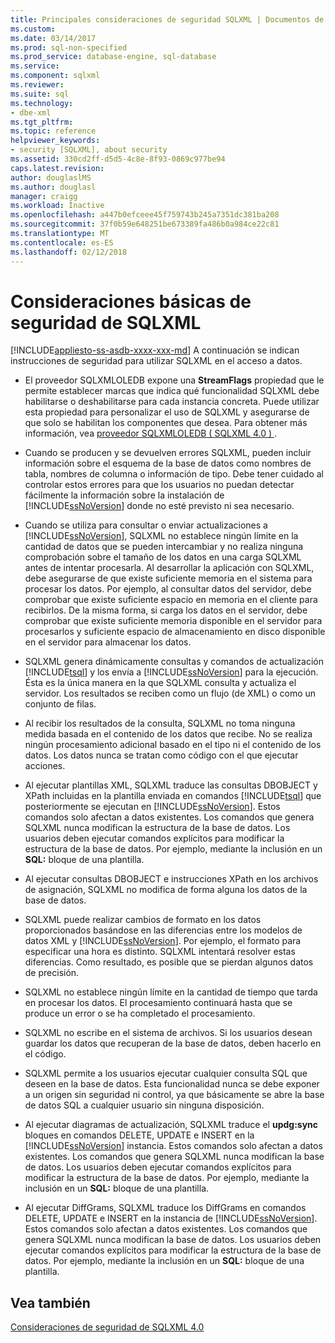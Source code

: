 ```yaml
---
title: Principales consideraciones de seguridad SQLXML | Documentos de Microsoft
ms.custom: 
ms.date: 03/14/2017
ms.prod: sql-non-specified
ms.prod_service: database-engine, sql-database
ms.service: 
ms.component: sqlxml
ms.reviewer: 
ms.suite: sql
ms.technology:
- dbe-xml
ms.tgt_pltfrm: 
ms.topic: reference
helpviewer_keywords:
- security [SQLXML], about security
ms.assetid: 330cd2ff-d5d5-4c8e-8f93-0869c977be94
caps.latest.revision: 
author: douglaslMS
ms.author: douglasl
manager: craigg
ms.workload: Inactive
ms.openlocfilehash: a447b0efceee45f759743b245a7351dc381ba208
ms.sourcegitcommit: 37f0b59e648251be673389fa486b0a984ce22c81
ms.translationtype: MT
ms.contentlocale: es-ES
ms.lasthandoff: 02/12/2018
---
```

# <a name="core-sqlxml-security-considerations"></a>Consideraciones básicas de seguridad de SQLXML
[!INCLUDE[appliesto-ss-asdb-xxxx-xxx-md](../../../includes/appliesto-ss-asdb-xxxx-xxx-md.md)]
A continuación se indican instrucciones de seguridad para utilizar SQLXML en el acceso a datos.  
  
-   El proveedor SQLXMLOLEDB expone una **StreamFlags** propiedad que le permite establecer marcas que indica qué funcionalidad SQLXML debe habilitarse o deshabilitarse para cada instancia concreta. Puede utilizar esta propiedad para personalizar el uso de SQLXML y asegurarse de que solo se habilitan los componentes que desea. Para obtener más información, vea [proveedor SQLXMLOLEDB &#40; SQLXML 4.0 &#41; ](http://msdn.microsoft.com/library/fc489682-690a-4bb0-b5ac-237d376dc110).  
  
-   Cuando se producen y se devuelven errores SQLXML, pueden incluir información sobre el esquema de la base de datos como nombres de tabla, nombres de columna o información de tipo. Debe tener cuidado al controlar estos errores para que los usuarios no puedan detectar fácilmente la información sobre la instalación de [!INCLUDE[ssNoVersion](../../../includes/ssnoversion-md.md)] donde no esté previsto ni sea necesario.  
  
-   Cuando se utiliza para consultar o enviar actualizaciones a [!INCLUDE[ssNoVersion](../../../includes/ssnoversion-md.md)], SQLXML no establece ningún límite en la cantidad de datos que se pueden intercambiar y no realiza ninguna comprobación sobre el tamaño de los datos en una carga SQLXML antes de intentar procesarla. Al desarrollar la aplicación con SQLXML, debe asegurarse de que existe suficiente memoria en el sistema para procesar los datos. Por ejemplo, al consultar datos del servidor, debe comprobar que existe suficiente espacio en memoria en el cliente para recibirlos. De la misma forma, si carga los datos en el servidor, debe comprobar que existe suficiente memoria disponible en el servidor para procesarlos y suficiente espacio de almacenamiento en disco disponible en el servidor para almacenar los datos.  
  
-   SQLXML genera dinámicamente consultas y comandos de actualización [!INCLUDE[tsql](../../../includes/tsql-md.md)] y los envía a [!INCLUDE[ssNoVersion](../../../includes/ssnoversion-md.md)] para la ejecución. Ésta es la única manera en la que SQLXML consulta y actualiza el servidor. Los resultados se reciben como un flujo (de XML) o como un conjunto de filas.  
  
-   Al recibir los resultados de la consulta, SQLXML no toma ninguna medida basada en el contenido de los datos que recibe. No se realiza ningún procesamiento adicional basado en el tipo ni el contenido de los datos. Los datos nunca se tratan como código con el que ejecutar acciones.  
  
-   Al ejecutar plantillas XML, SQLXML traduce las consultas DBOBJECT y XPath incluidas en la plantilla enviada en comandos [!INCLUDE[tsql](../../../includes/tsql-md.md)] que posteriormente se ejecutan en [!INCLUDE[ssNoVersion](../../../includes/ssnoversion-md.md)]. Estos comandos solo afectan a datos existentes. Los comandos que genera SQLXML nunca modifican la estructura de la base de datos. Los usuarios deben ejecutar comandos explícitos para modificar la estructura de la base de datos. Por ejemplo, mediante la inclusión en un **SQL:** bloque de una plantilla.  
  
-   Al ejecutar consultas DBOBJECT e instrucciones XPath en los archivos de asignación, SQLXML no modifica de forma alguna los datos de la base de datos.  
  
-   SQLXML puede realizar cambios de formato en los datos proporcionados basándose en las diferencias entre los modelos de datos XML y [!INCLUDE[ssNoVersion](../../../includes/ssnoversion-md.md)]. Por ejemplo, el formato para especificar una hora es distinto. SQLXML intentará resolver estas diferencias. Como resultado, es posible que se pierdan algunos datos de precisión.  
  
-   SQLXML no establece ningún límite en la cantidad de tiempo que tarda en procesar los datos. El procesamiento continuará hasta que se produce un error o se ha completado el procesamiento.  
  
-   SQLXML no escribe en el sistema de archivos. Si los usuarios desean guardar los datos que recuperan de la base de datos, deben hacerlo en el código.  
  
-   SQLXML permite a los usuarios ejecutar cualquier consulta SQL que deseen en la base de datos. Esta funcionalidad nunca se debe exponer a un origen sin seguridad ni control, ya que básicamente se abre la base de datos SQL a cualquier usuario sin ninguna disposición.  
  
-   Al ejecutar diagramas de actualización, SQLXML traduce el **updg:sync** bloques en comandos DELETE, UPDATE e INSERT en la [!INCLUDE[ssNoVersion](../../../includes/ssnoversion-md.md)] instancia. Estos comandos solo afectan a datos existentes. Los comandos que genera SQLXML nunca modifican la base de datos. Los usuarios deben ejecutar comandos explícitos para modificar la estructura de la base de datos. Por ejemplo, mediante la inclusión en un **SQL:** bloque de una plantilla.  
  
-   Al ejecutar DiffGrams, SQLXML traduce los DiffGrams en comandos DELETE, UPDATE e INSERT en la instancia de [!INCLUDE[ssNoVersion](../../../includes/ssnoversion-md.md)]. Estos comandos solo afectan a datos existentes. Los comandos que genera SQLXML nunca modifican la base de datos. Los usuarios deben ejecutar comandos explícitos para modificar la estructura de la base de datos. Por ejemplo, mediante la inclusión en un **SQL:** bloque de una plantilla.  
  
## <a name="see-also"></a>Vea también  
 [Consideraciones de seguridad de SQLXML 4.0](../../../relational-databases/sqlxml-annotated-xsd-schemas-xpath-queries/security/sqlxml-4-0-security-considerations.md)  
  
  
